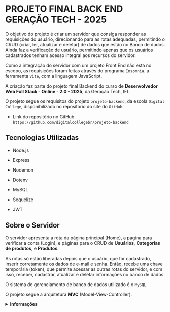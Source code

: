 # PROJETO FINAL BACK END GERAÇÃO TECH - 2025

O objetivo do projeto é criar um servidor que consiga responder as requisições do usuário, direcionando para as rotas adequadas, permitindo o CRUD (criar, ler, atualizar e deletar) de dados que estão no Banco de dados. Ainda faz a verificação de usuário, permitindo apenas que os usuários cadastrados tenham acesso integral aos recursos do servidor.

Como a integração do servidor com um projeto Front End não está no escopo, as requisições foram feitas através do programa `Insomnia`.
a ferramenta `Vite`, com a linguagem JavaScript.

A criação faz parte do projeto final Backend do curso de **Desenvolvedor Web Full Stack - Online - 2.0 - 2025**, da Geração Tech, IEL.

O projeto segue os requisitos do projeto `projeto-backend`, da escola `Digital College`, disponibilizado no repositório do site do `GitHub`:

- Link do repositório no GitHub:
```https://github.com/digitalcollegebr/projeto-backend```

## Tecnologias Utilizadas

- Node.js

- Express

- Nodemon

- Dotenv

- MySQL

- Sequelize

- JWT

## Sobre o Servidor

O servidor apresenta a rota da página principal (Home), a página para verificar a conta (Login), e páginas para o CRUD de **Usuários**, **Categorias de produtos**, e **Produtos**.

As rotas só estão liberadas depois que o usuário, que for cadastrado, inserir corretamente os dados de e-mail e senha. Então, recebe uma chave temporária (token), que permite acessar as outras rotas do servidor, e com isso, receber, cadastrar, atualizar e deletar informações no banco de dados.

O sistema de gerenciamento de banco de dados utilizado é o `MySQL`.

O projeto segue a arquitetura **MVC** (Model-View-Controller).

<details>
  <summary><strong>Informações</strong></summary>

## Estrutura Lógica do Servidor
A imagem foi criada no site **Whimsical**.

> Nota: como a lógica para as rotas de Categorias e Produtos são semelhantes a rota de Usuários, a imagem mostra apenas a rota, `controller`, `model` e tabela no banco de dados para Usuários.

## Estrutura de pastas

Segue a estrutura de pastas do projeto.

<details>
  <summary><strong>Estrutura</strong></summary>

```
|--- doc/
|--- src/
|--- |--- config/
|          |--- connection.js
|--- |--- controllers/
|          |--- AuthController.js
|          |--- CategoryController.js
|          |--- ProductController.js
|          |--- UserController.js
|--- |--- database/
|          |--- execute.js
|          |--- syncforce.js
|--- |--- models/
|          |--- CategoryModel.js
|          |--- ImageModel.js
|          |--- OptionModel.js
|          |--- ProdCateg.js
|          |--- ProductModel.js
|          |--- userModel.js
|--- |--- routes/
|          |--- CategoryRoutes.js
|          |--- PrivatesRoutes.js
|          |--- ProductRoutes.js
|          |--- PublicRoutes.js
|          |--- UserRoutes.js
|--- .env
|--- .gitignore
|--- README.md
|--- package-lock.json
|--- package.json
|--- server.js
```
</details>

## Tabelas no Banco de Dados

Existem seis tabelas no banco de dados: `usuários`, `categorias`, `produtos`, `imagens do produto`, `opções do produto` e `produtos e categoria`. A imagem representa a estrutura de relacionamento delas:

<details>
  <summary><strong>Informações</strong></summary>

### 1 - Tabelas

<details>
  <summary><strong>Sobre</strong></summary>

- Tabela de Usuários
 
![homepage](./doc/homepage-p1.png)

- Tabela de Categorias

![homepage](./doc/homepage-p2.png)

- Tabela de Produtos

![homepage](./doc/homepage-p3.png)

- Tabela de Imagens do Produto

![homepage](./doc/homepage-p4.png)

- Tabela de Opções do Produto

![homepage](./doc/homepage-p5.png)

- Tabela de Produtos e Categoria
  
![produtos](./doc/produtos-p1.png)

</details>

</details>

## Autor

- GitHub: claussonlucas

## Contribuição

Alguns trechos de códigos foram feitos em parceria com o aluno Clailson Lucas, do curso Desenvolvedor Web Full Stack - Online - 2.0 - 2025, da Geração Tech.
- GitHub: [@clailson1](https://github.com/clailson1)

## Licença

O projeto segue o modelo do projeto `projeto-backend`, da escola `Digital College`, disponibilizado no repositório do site do `GitHub`:

- Link do repositório no GitHub: ```[https://github.com/digitalcollegebr/projeto-backend](https://github.com/digitalcollegebr/projeto-backend)```
